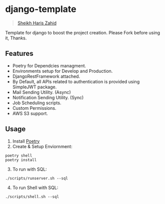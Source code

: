 # django-template

> [Sheikh Haris Zahid](https://github.com/Sheikhharis50/django-template)

Template for django to boost the project creation. Please Fork before using it, Thanks.

## Features
- Poetry for Dependcies managment.
- Environments setup for Develop and Production.
- DjangoRestFramework attached.
- By Default, all APIs related to authentication is provided using SimpleJWT package.
- Mail Sending Utility. (Async)
- Notification Sending Utility. (Sync)
- Job Scheduling scripts.
- Custom Permissions.
- AWS S3 support. 

## Usage
1) Install [Poetry](https://python-poetry.org/docs/)
2) Create & Setup Enviornment:
```
poetry shell
poetry install
```
3) To run with SQL:
```
./scripts/runserver.sh --sql
```
4) To run Shell with SQL:
```
./scripts/shell.sh --sql
```
